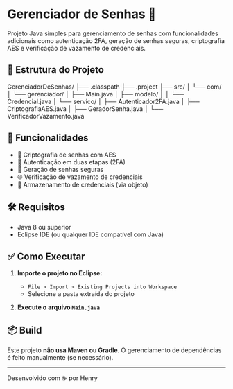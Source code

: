 # Gerenciador de Senhas 🔐

Projeto Java simples para gerenciamento de senhas com funcionalidades adicionais como autenticação 2FA, geração de senhas seguras, criptografia AES e verificação de vazamento de credenciais.

## 📁 Estrutura do Projeto

GerenciadorDeSenhas/
 ├── .classpath
 ├── .project
 ├── src/
 │ └── com/
 │ └── gerenciador/
 │ ├── Main.java
 │ ├── modelo/
 │ │ └── Credencial.java
 │ └── servico/
 │ ├── Autenticador2FA.java
 │ ├── CriptografiaAES.java
 │ ├── GeradorSenha.java
 │ └── VerificadorVazamento.java


## 🚀 Funcionalidades

- 🔐 Criptografia de senhas com AES
- 📱 Autenticação em duas etapas (2FA)
- 🔑 Geração de senhas seguras
- 🌐 Verificação de vazamento de credenciais
- 💾 Armazenamento de credenciais (via objeto)

## 🛠️ Requisitos

- Java 8 ou superior
- Eclipse IDE (ou qualquer IDE compatível com Java)

## ✅ Como Executar

1. **Importe o projeto no Eclipse:**
   - `File > Import > Existing Projects into Workspace`
   - Selecione a pasta extraída do projeto

2. **Execute o arquivo `Main.java`**

## 📦 Build

Este projeto **não usa Maven ou Gradle**. O gerenciamento de dependências é feito manualmente (se necessário).

---

Desenvolvido com ☕ por Henry

